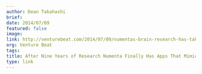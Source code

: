 ```yaml
---
author: Dean Takahashi
brief:
date: 2014/07/09
featured: false
image:
link: http://venturebeat.com/2014/07/09/numentas-brain-research-has-taken-a-long-nine-years-but-it-starting-to-pay-off-interview/
org: Venture Beat
tags:
title: After Nine Years of Research Numenta Finally Has Apps That Mimic the Way the Brain Works
type: link
---
```

